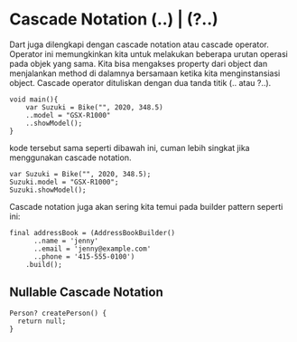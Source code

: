 # Cascade Notation **(..) | (?..)**
Dart juga dilengkapi dengan cascade notation atau cascade operator. Operator ini memungkinkan kita untuk melakukan beberapa urutan operasi pada objek yang sama. Kita bisa mengakses property dari object dan menjalankan method di dalamnya bersamaan ketika kita menginstansiasi object. Cascade operator dituliskan dengan dua tanda titik (.. atau ?..).
```
void main(){
    var Suzuki = Bike("", 2020, 348.5)
    ..model = "GSX-R1000"
    ..showModel();
}
```
kode tersebut sama seperti dibawah ini, cuman lebih singkat jika menggunakan cascade notation.
```
var Suzuki = Bike("", 2020, 348.5);
Suzuki.model = "GSX-R1000";
Suzuki.showModel();
```
Cascade notation juga akan sering kita temui pada builder pattern seperti ini:
```
final addressBook = (AddressBookBuilder()
      ..name = 'jenny'
      ..email = 'jenny@example.com'
      ..phone = '415-555-0100')
    .build();
```

## Nullable Cascade Notation
```
Person? createPerson() {
  return null;
}
```